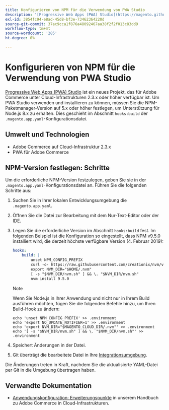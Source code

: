 ```yaml
---
title: Konfigurieren von NPM für die Verwendung von PWA Studio
description: '[Progressive Web Apps (PWA) Studio](https://magento.github.io/pwa-studio/) ist ein neues Projekt, das für Adobe Commerce unter Cloud-Infrastrukturen 2.3.x oder höher verfügbar ist. Um PWA Studio verwenden und installieren zu können, müssen Sie die NPM-Paketmanager-Version auf 5.x oder höher festlegen, um Unterstützung für Node.js 8.x zu erhalten. Dies geschieht im Abschnitt „hooks:build“ der Konfigurationsdatei ".magento.app.yaml“.'
exl-id: 3854fc94-e8ad-45d8-bf3e-73462364220d
source-git-commit: 37ac9cca1f876a48092467aa38f2f2f013c83dd9
workflow-type: tm+mt
source-wordcount: '285'
ht-degree: 0%

---
```


# Konfigurieren von NPM für die Verwendung von PWA Studio

[Progressive Web Apps (PWA) Studio](https://magento.github.io/pwa-studio/) ist ein neues Projekt, das für Adobe Commerce unter Cloud-Infrastrukturen 2.3.x oder höher verfügbar ist. Um PWA Studio verwenden und installieren zu können, müssen Sie die NPM-Paketmanager-Version auf 5.x oder höher festlegen, um Unterstützung für Node.js 8.x zu erhalten. Dies geschieht im Abschnitt `hooks:build` der `.magento.app.yaml`-Konfigurationsdatei.

## Umwelt und Technologien

* Adobe Commerce auf Cloud-Infrastruktur 2.3.x
* PWA für Adobe Commerce

## NPM-Version festlegen: Schritte

Um die erforderliche NPM-Version festzulegen, geben Sie sie in der `.magento.app.yaml`-Konfigurationsdatei an. Führen Sie die folgenden Schritte aus:

1. Suchen Sie in Ihrer lokalen Entwicklungsumgebung die `.magento.app.yaml`.
1. Öffnen Sie die Datei zur Bearbeitung mit dem Nur-Text-Editor oder der IDE.
1. Legen Sie die erforderliche Version im Abschnitt `hooks:build` fest. Im folgenden Beispiel ist die Konfiguration so eingestellt, dass NPM v9.5.0 installiert wird, die derzeit höchste verfügbare Version (4. Februar 2019):

   ```yaml
   hooks:
       build: |
           unset NPM_CONFIG_PREFIX
           curl -o- https://raw.githubusercontent.com/creationix/nvm/v0.33.8/install.sh | bash
           export NVM_DIR="$HOME/.nvm"
           [ -s "$NVM_DIR/nvm.sh" ] && \. "$NVM_DIR/nvm.sh"
           nvm install 9.5.0
   ```

   >[!NOTE]
   >
   >Wenn Sie Node.js in Ihrer Anwendung und nicht nur in Ihrem Build ausführen möchten, fügen Sie die folgenden Befehle hinzu, um Ihren Build-Hook zu ändern:
   > 
   > ```
   > echo 'unset NPM_CONFIG_PREFIX' >> .environment
   > echo 'export NO_UPDATE_NOTIFIER=1' >> .environment
   > echo 'export NVM_DIR="$MAGENTO_CLOUD_DIR/.nvm"' >> .environment
   > echo '[ -s "$NVM_DIR/nvm.sh" ] && \. "$NVM_DIR/nvm.sh"' >> .environment
   > ```

1. Speichert Änderungen in der Datei.
1. Git überträgt die bearbeitete Datei in Ihre [Integrationsumgebung](/help/announcements/adobe-commerce-announcements/integration-environment-enhancement-request-pro-and-starter.md).

Die Änderungen treten in Kraft, nachdem Sie die aktualisierte YAML-Datei per Git in die Umgebung übertragen haben.

## Verwandte Dokumentation

* [Anwendungskonfiguration: Erweiterungspunkte](https://experienceleague.adobe.com/docs/commerce-cloud-service/user-guide/configure/app/properties/hooks-property.html?lang=de) in unserem Handbuch zu Adobe Commerce in Cloud-Infrastrukturen.
